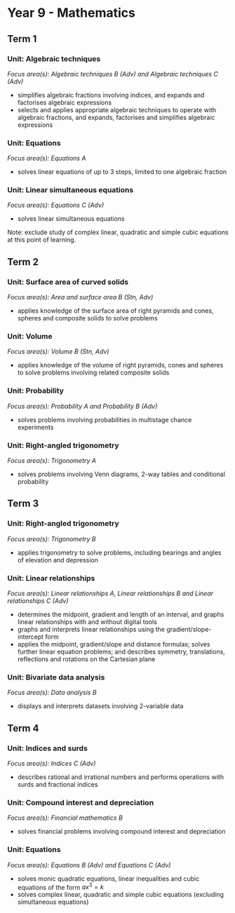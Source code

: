# Year 9 - Mathematics

## Term 1
### Unit: Algebraic techniques
*Focus area(s): Algebraic techniques B (Adv) and Algebraic techniques C (Adv)*
- simplifies algebraic fractions involving indices, and expands and factorises algebraic expressions
- selects and applies appropriate algebraic techniques to operate with algebraic fractions, and expands, factorises and simplifies algebraic expressions

### Unit: Equations
*Focus area(s): Equations A*
- solves linear equations of up to 3 steps, limited to one algebraic fraction

### Unit: Linear simultaneous equations
*Focus area(s): Equations C (Adv)*
- solves linear simultaneous equations

Note: exclude study of complex linear, quadratic and simple cubic equations at this point of learning. 

## Term 2
### Unit: Surface area of curved solids
*Focus area(s): Area and surface area B (Stn, Adv)*
- applies knowledge of the surface area of right pyramids and cones, spheres and composite solids to solve problems

### Unit: Volume
*Focus area(s): Volume B (Stn, Adv)*
- applies knowledge of the volume of right pyramids, cones and spheres to solve problems involving related composite solids

### Unit: Probability
*Focus area(s): Probability A and Probability B (Adv)*
- solves problems involving probabilities in multistage chance experiments

### Unit: Right-angled trigonometry
*Focus area(s): Trigonometry A*
- solves problems involving Venn diagrams, 2-way tables and conditional probability

## Term 3
### Unit: Right-angled trigonometry
*Focus area(s): Trigonometry B*
- applies trigonometry to solve problems, including bearings and angles of elevation and depression

### Unit: Linear relationships
*Focus area(s): Linear relationships A, Linear relationships B and Linear relationships C (Adv)*
- determines the midpoint, gradient and length of an interval, and graphs linear relationships with and without digital tools
- graphs and interprets linear relationships using the gradient/slope-intercept form
- applies the midpoint, gradient/slope and distance formulas; solves further linear equation problems; and describes symmetry, translations, reflections and rotations on the Cartesian plane

### Unit: Bivariate data analysis
*Focus area(s): Data analysis B*
- displays and interprets datasets involving 2-variable data

## Term 4
### Unit: Indices and surds
*Focus area(s): Indices C (Adv)*
- describes rational and irrational numbers and performs operations with surds and fractional indices

### Unit: Compound interest and depreciation
*Focus area(s): Financial mathematics B*
- solves financial problems involving compound interest and depreciation

### Unit: Equations
*Focus area(s): Equations B (Adv) and Equations C (Adv)*
- solves monic quadratic equations, linear inequalities and cubic equations of the form $ax^3=k$
- solves complex linear, quadratic and simple cubic equations (excluding simultaneous equations)

